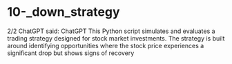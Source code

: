# 10-_down_strategy
2/2  ChatGPT said: ChatGPT This Python script simulates and evaluates a trading strategy designed for stock market investments. The strategy is built around identifying opportunities where the stock price experiences a significant drop but shows signs of recovery
